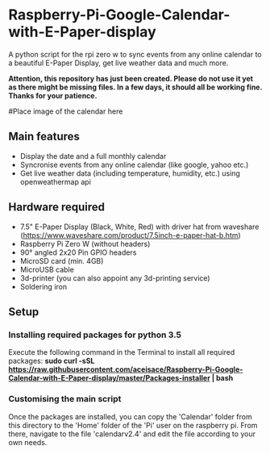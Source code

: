 # Raspberry-Pi-Google-Calendar-with-E-Paper-display
A python script for the rpi zero w to sync events from any online calendar to a beautiful E-Paper Display, get live weather data and much more. 

**Attention, this repository has just been created. Please do not use it yet as there might be missing files. In a few days, it should all be working fine. Thanks for your patience.**

#Place image of the calendar here

## Main features
* Display the date and a full monthly calendar
* Syncronise events from any online calendar (like google, yahoo etc.)
* Get live weather data (including temperature, humidity, etc.) using openweathermap api

## Hardware required
* 7.5" E-Paper Display (Black, White, Red) with driver hat from waveshare (https://www.waveshare.com/product/7.5inch-e-paper-hat-b.htm)
* Raspberry Pi Zero W (without headers)
* 90° angled 2x20 Pin GPIO headers
* MicroSD card (min. 4GB)
* MicroUSB cable
* 3d-printer (you can also appoint any 3d-printing service)
* Soldering iron

## Setup

### Installing required packages for python 3.5
Execute the following command in the Terminal to install all required packages:
**sudo curl -sSL https://raw.githubusercontent.com/aceisace/Raspberry-Pi-Google-Calendar-with-E-Paper-display/master/Packages-installer | bash**

### Customising the main script
Once the packages are installed, you can copy the 'Calendar' folder from this directory to the 'Home' folder of the 'Pi' user on the raspberry pi. From there, navigate to the file 'calendarv2.4' and edit the file according to your own needs.
